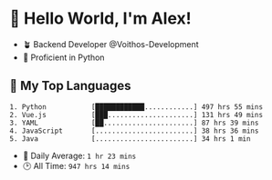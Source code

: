 # 👋 Hello World, I'm Alex!

- 🪴 Backend Developer @Voithos-Development
- 🐍 Proficient in Python

## 💚 My Top Languages
```
1. Python           [████████████............] 497 hrs 55 mins
2. Vue.js           [███.....................] 131 hrs 49 mins
3. YAML             [██......................] 87 hrs 39 mins
4. JavaScript       [........................] 38 hrs 36 mins
5. Java             [........................] 34 hrs 1 min
```
- 💪 Daily Average: `1 hr 23 mins`
- 🕑 All Time: `947 hrs 14 mins`